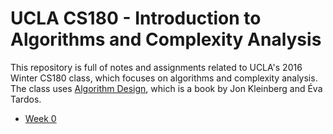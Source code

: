 # UCLA CS180 - Introduction to Algorithms and Complexity Analysis

This repository is full of notes and assignments related to UCLA's
2016 Winter CS180 class, which focuses on algorithms and complexity
analysis. The class uses
[Algorithm Design](http://amzn.com/0321295358), which is a book by
Jon Kleinberg and Éva Tardos.

- [Week 0]()
